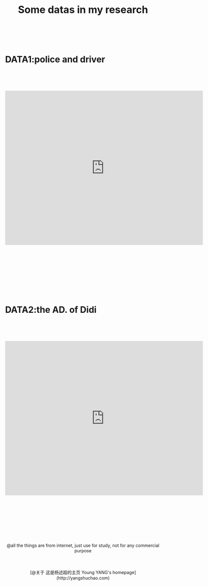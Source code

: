 
        
 <center><b><font size="6">Some datas in my research</font></b></center><br/><br/> <br/><br/>      
   
# DATA1:police and driver   
   <br/><br/>  
<center><iframe frameborder="0" width="640" height="498" src="http://v.youku.com/v_show/id_XMjg5MzQ3NTQ2OA==.html?spm=a2h0k.8191407.0.0&from=s1.8-1-1.2" allowfullscreen=""></iframe></center><br/><br/><br/><br/><br/><br/><br/><br/>  
            
                  
# DATA2:the AD. of Didi   

<br/><br/>  
  <center><iframe frameborder="0" width="640" height="498" src="http://v.youku.com/v_show/id_XMjgwNjU2NzQ5Ng==.html?spm=a2h0k.8191407.0.0&from=s1.8-1-1.2" allowfullscreen=""></iframe></center><br/><br/><br/><br/><br/><br/><br/><br/>  

<center>@all the things are from internet, just use for study, not for any commercial purpose</center><br/><br/>
             
<center>[@关于  这是杨述超的主页 Young YANG's homepage](http://yangshuchao.com)<center/>     
     
<center><script type="text/javascript">var cnzz_protocol = (("https:" == document.location.protocol) ? " https://" : " http://");document.write(unescape("%3Cspan id='cnzz_stat_icon_1271680563'%3E%3C/span%3E%3Cscript src='" + cnzz_protocol + "s22.cnzz.com/z_stat.php%3Fid%3D1271680563%26show%3Dpic' type='text/javascript'%3E%3C/script%3E"));</script></center>

